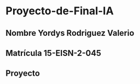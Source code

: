 # Proyecto-de-Final-IA

## Nombre Yordys Rodriguez Valerio

## Matrícula 15-EISN-2-045

## Proyecto 

